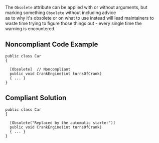 
The `Obsolete` attribute can be applied with or without arguments, but marking something `Obsolete` without including advice<br>as to why it's obsolete or on what to use instead will lead maintainers to waste time trying to figure those things out - every single time the<br>warning is encountered.

## Noncompliant Code Example


    public class Car
    {
    
      [Obsolete]  // Noncompliant
      public void CrankEngine(int turnsOfCrank)
      { ... }
    }


## Compliant Solution


    public class Car
    {
    
      [Obsolete("Replaced by the automatic starter")]
      public void CrankEngine(int turnsOfCrank)
      { ... }
    }


